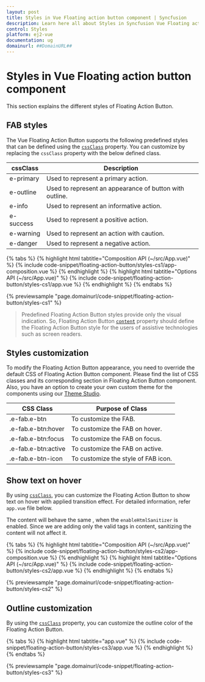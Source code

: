 ```yaml
---
layout: post
title: Styles in Vue Floating action button component | Syncfusion
description: Learn here all about Styles in Syncfusion Vue Floating action button component of Syncfusion Essential JS 2 and more.
control: Styles 
platform: ej2-vue
documentation: ug
domainurl: ##DomainURL##
---
```


# Styles in Vue Floating action button component

This section explains the different styles of Floating Action Button.

## FAB styles

The Vue Floating Action Button supports the following predefined styles that can be defined using the [`cssClass`](https://ej2.syncfusion.com/vue/documentation/api/floating-action-button/fab/#cssclass) property. You can customize by replacing the `cssClass` property with the below defined class.

| cssClass | Description |
| -------- | -------- |
| e-primary | Used to represent a primary action. |
| e-outline |  Used to represent an appearance of button with outline. |
| e-info |  Used to represent an informative action. |
| e-success | Used to represent a positive action. |
| e-warning | Used to represent an action with caution. |
| e-danger | Used to represent a negative action. |

{% tabs %}
{% highlight html tabtitle="Composition API (~/src/App.vue)" %}
{% include code-snippet/floating-action-button/styles-cs1/app-composition.vue %}
{% endhighlight %}
{% highlight html tabtitle="Options API (~/src/App.vue)" %}
{% include code-snippet/floating-action-button/styles-cs1/app.vue %}
{% endhighlight %}
{% endtabs %}
        
{% previewsample "page.domainurl/code-snippet/floating-action-button/styles-cs1" %}

> Predefined Floating Action Button styles provide only the visual indication. So, Floating Action Button [`content`](https://ej2.syncfusion.com/vue/documentation/api/floating-action-button/fab/#content) property should define the Floating Action Button style for the users of assistive technologies such as screen readers.

## Styles customization

To modify the Floating Action Button appearance, you need to override the default CSS of Floating Action Button component. Please find the list of CSS classes and its corresponding section in Floating Action Button component. Also, you have an option to create your own custom theme for the components using our [Theme Studio](https://ej2.syncfusion.com/themestudio/?theme=fluent).

| CSS Class | Purpose of Class |
|-----|----- |
|.e-fab.e-btn|To customize the FAB.|
|.e-fab.e-btn:hover|To customize the FAB on hover.|
|.e-fab.e-btn:focus|To customize the FAB on focus.|
|.e-fab.e-btn:active|To customize the FAB on active.|
|.e-fab.e-btn-icon|To customize the style of FAB icon.|

## Show text on hover

By using [`cssClass`](https://ej2.syncfusion.com/vue/documentation/api/floating-action-button/fab/#cssclass), you can customize the Floating Action Button to show text on hover with applied transition effect. For detailed information, refer `app.vue` file below.

The content will behave the same , when the `enableHtmlSanitizer` is enabled. Since we are adding only the valid tags in content, sanitizing the content will not affect it.

{% tabs %}
{% highlight html tabtitle="Composition API (~/src/App.vue)" %}
{% include code-snippet/floating-action-button/styles-cs2/app-composition.vue %}
{% endhighlight %}
{% highlight html tabtitle="Options API (~/src/App.vue)" %}
{% include code-snippet/floating-action-button/styles-cs2/app.vue %}
{% endhighlight %}
{% endtabs %}
        
{% previewsample "page.domainurl/code-snippet/floating-action-button/styles-cs2" %}

## Outline customization

By using the [`cssClass`](https://ej2.syncfusion.com/vue/documentation/api/floating-action-button/fab/#cssclass) property, you can customize the outline color of the Floating Action Button.

{% tabs %}
{% highlight html tabtitle="app.vue" %}
{% include code-snippet/floating-action-button/styles-cs3/app.vue %}
{% endhighlight %}
{% endtabs %}
        
{% previewsample "page.domainurl/code-snippet/floating-action-button/styles-cs3" %}